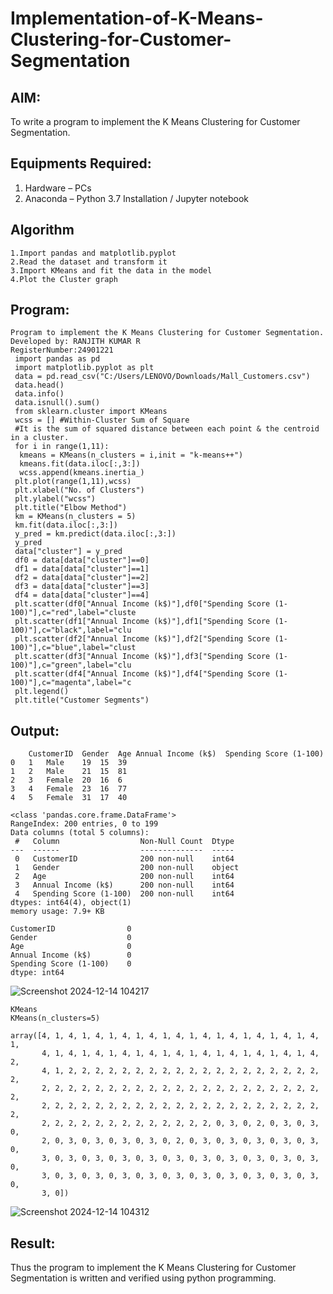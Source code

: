 # Implementation-of-K-Means-Clustering-for-Customer-Segmentation

## AIM:
To write a program to implement the K Means Clustering for Customer Segmentation.

## Equipments Required:
1. Hardware – PCs
2. Anaconda – Python 3.7 Installation / Jupyter notebook

## Algorithm
```
1.Import pandas and matplotlib.pyplot
2.Read the dataset and transform it
3.Import KMeans and fit the data in the model
4.Plot the Cluster graph 
```

## Program:
```
Program to implement the K Means Clustering for Customer Segmentation.
Developed by: RANJITH KUMAR R
RegisterNumber:24901221
 import pandas as pd
 import matplotlib.pyplot as plt
 data = pd.read_csv("C:/Users/LENOVO/Downloads/Mall_Customers.csv")
 data.head()
 data.info()
 data.isnull().sum()
 from sklearn.cluster import KMeans
 wcss = [] #Within-Cluster Sum of Square
 #It is the sum of squared distance between each point & the centroid in a cluster.
 for i in range(1,11):
  kmeans = KMeans(n_clusters = i,init = "k-means++")
  kmeans.fit(data.iloc[:,3:])
  wcss.append(kmeans.inertia_)
 plt.plot(range(1,11),wcss)
 plt.xlabel("No. of Clusters")
 plt.ylabel("wcss")
 plt.title("Elbow Method")
 km = KMeans(n_clusters = 5)
 km.fit(data.iloc[:,3:])
 y_pred = km.predict(data.iloc[:,3:])
 y_pred
 data["cluster"] = y_pred
 df0 = data[data["cluster"]==0]
 df1 = data[data["cluster"]==1]
 df2 = data[data["cluster"]==2]
 df3 = data[data["cluster"]==3]
 df4 = data[data["cluster"]==4]
 plt.scatter(df0["Annual Income (k$)"],df0["Spending Score (1-100)"],c="red",label="cluste
 plt.scatter(df1["Annual Income (k$)"],df1["Spending Score (1-100)"],c="black",label="clu
 plt.scatter(df2["Annual Income (k$)"],df2["Spending Score (1-100)"],c="blue",label="clust
 plt.scatter(df3["Annual Income (k$)"],df3["Spending Score (1-100)"],c="green",label="clu
 plt.scatter(df4["Annual Income (k$)"],df4["Spending Score (1-100)"],c="magenta",label="c
 plt.legend()
 plt.title("Customer Segments")
```

## Output:

```
	CustomerID	Gender	Age	Annual Income (k$)	Spending Score (1-100)
0	1	Male	19	15	39
1	2	Male	21	15	81
2	3	Female	20	16	6
3	4	Female	23	16	77
4	5	Female	31	17	40

<class 'pandas.core.frame.DataFrame'>
RangeIndex: 200 entries, 0 to 199
Data columns (total 5 columns):
 #   Column                  Non-Null Count  Dtype 
---  ------                  --------------  ----- 
 0   CustomerID              200 non-null    int64 
 1   Gender                  200 non-null    object
 2   Age                     200 non-null    int64 
 3   Annual Income (k$)      200 non-null    int64 
 4   Spending Score (1-100)  200 non-null    int64 
dtypes: int64(4), object(1)
memory usage: 7.9+ KB

CustomerID                0
Gender                    0
Age                       0
Annual Income (k$)        0
Spending Score (1-100)    0
dtype: int64
```
![Screenshot 2024-12-14 104217](https://github.com/user-attachments/assets/06a8d15b-a6d9-412d-a044-ab7298c5b369)

```
KMeans
KMeans(n_clusters=5)

array([4, 1, 4, 1, 4, 1, 4, 1, 4, 1, 4, 1, 4, 1, 4, 1, 4, 1, 4, 1, 4, 1,
       4, 1, 4, 1, 4, 1, 4, 1, 4, 1, 4, 1, 4, 1, 4, 1, 4, 1, 4, 1, 4, 2,
       4, 1, 2, 2, 2, 2, 2, 2, 2, 2, 2, 2, 2, 2, 2, 2, 2, 2, 2, 2, 2, 2,
       2, 2, 2, 2, 2, 2, 2, 2, 2, 2, 2, 2, 2, 2, 2, 2, 2, 2, 2, 2, 2, 2,
       2, 2, 2, 2, 2, 2, 2, 2, 2, 2, 2, 2, 2, 2, 2, 2, 2, 2, 2, 2, 2, 2,
       2, 2, 2, 2, 2, 2, 2, 2, 2, 2, 2, 2, 2, 0, 3, 0, 2, 0, 3, 0, 3, 0,
       2, 0, 3, 0, 3, 0, 3, 0, 3, 0, 2, 0, 3, 0, 3, 0, 3, 0, 3, 0, 3, 0,
       3, 0, 3, 0, 3, 0, 3, 0, 3, 0, 3, 0, 3, 0, 3, 0, 3, 0, 3, 0, 3, 0,
       3, 0, 3, 0, 3, 0, 3, 0, 3, 0, 3, 0, 3, 0, 3, 0, 3, 0, 3, 0, 3, 0,
       3, 0])
```

![Screenshot 2024-12-14 104312](https://github.com/user-attachments/assets/6930fea1-9753-4df3-9ede-474873feb5c2)


## Result:
Thus the program to implement the K Means Clustering for Customer Segmentation is written and verified using python programming.
